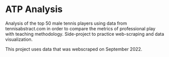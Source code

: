 # ATP Analysis 
Analysis of the top 50 male tennis players using data from tennisabstract.com in order to compare the metrics of professional play with teaching methodology. Side-project to practice web-scraping and data visualization. 

This project uses data that was webscraped on September 2022.
